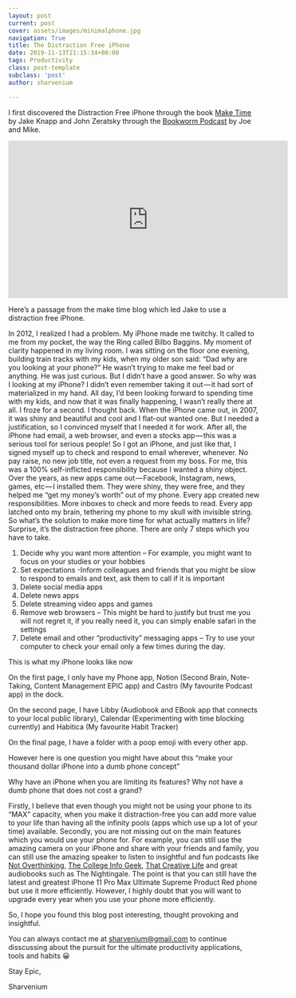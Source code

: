 ```yaml
---
layout: post
current: post
cover: assets/images/minimalphone.jpg
navigation: True
title: The Distraction Free iPhone
date: 2019-11-13T21:15:34+08:00
tags: Productivity
class: post-template
subclass: 'post'
author: sharvenium

---
```

I first discovered the Distraction Free iPhone through the book [Make Time](maketime.blog) by Jake Knapp and John Zeratsky through the [Bookworm Podcast](bookworm.fm) by Joe and Mike.

<iframe width="560" height="315" src="https://www.youtube.com/embed/BE86OTDuOho" frameborder="0" allow="accelerometer; autoplay; clipboard-write; encrypted-media; gyroscope; picture-in-picture" allowfullscreen></iframe>

Here’s a passage from the make time blog which led Jake to use a distraction free iPhone.

In 2012, I realized I had a problem. My iPhone made me twitchy. It called to me from my pocket, the way the Ring called Bilbo Baggins. My moment of clarity happened in my living room. I was sitting on the floor one evening, building train tracks with my kids, when my older son said: “Dad why are you looking at your phone?”
He wasn’t trying to make me feel bad or anything. He was just curious. But I didn’t have a good answer. So why was I looking at my iPhone? I didn’t even remember taking it out — it had sort of materialized in my hand. All day, I’d been looking forward to spending time with my kids, and now that it was finally happening, I wasn’t really there at all. I froze for a second. I thought back.
When the iPhone came out, in 2007, it was shiny and beautiful and cool and I flat-out wanted one. But I needed a justification, so I convinced myself that I needed it for work. After all, the iPhone had email, a web browser, and even a stocks app — this was a serious tool for serious people! So I got an iPhone, and just like that, I signed myself up to check and respond to email wherever, whenever. No pay raise, no new job title, not even a request from my boss. For me, this was a 100% self-inflicted responsibility because I wanted a shiny object. Over the years, as new apps came out — Facebook, Instagram, news, games, etc — I installed them. They were shiny, they were free, and they helped me “get my money’s worth” out of my phone. Every app created new responsibilities. More inboxes to check and more feeds to read. Every app latched onto my brain, tethering my phone to my skull with invisible string.
So what’s the solution to make more time for what actually matters in life? Surprise, it’s the distraction free phone. There are only 7 steps which you have to take.

1. Decide why you want more attention – For example, you might want to focus on your studies or your hobbies
2. Set expectations -Inform colleagues and friends that you might be slow to respond to emails and text, ask them to call if it is important
3. Delete social media apps
4. Delete news apps
5. Delete streaming video apps and games
6. Remove web browsers – This might be hard to justify but trust me you will not regret it, if you really need it, you can simply enable safari in the settings
7. Delete email and other “productivity” messaging apps – Try to use your computer to check your email only a few times during the day.


This is what my iPhone looks like now

On the first page, I only have my Phone app, Notion (Second Brain, Note-Taking, Content Management EPIC app) and Castro (My favourite Podcast app) in the dock.

 
On the second page, I have Libby (Audiobook and EBook app that connects to your local public library), Calendar (Experimenting with time blocking currently) and Habitica (My favourite Habit Tracker)

 
On the final page, I have a folder with a poop emoji with every other app.

However here is one question you might have about this “make your thousand dollar iPhone into a dumb phone concept”

Why have an iPhone when you are limiting its features? Why not have a dumb phone that does not cost a grand?

Firstly, I believe that even though you might not be using your phone to its “MAX” capacity, when you make it distraction-free you can add more value to your life than having all the infinity pools (apps which use up a lot of your time) available. Secondly, you are not missing out on the main features which you would use your phone for. For example, you can still use the amazing camera on your iPhone and share with your friends and family, you can still use the amazing speaker to listen to insightful and fun podcasts like [Not Overthinking](notoverthinking.com), [The College Info Geek](collegeinfogeek.com), [That Creative Life](thatcreative.life) and great audiobooks such as The Nightingale. The point is that you can still have the latest and greatest iPhone 11 Pro Max Ultimate Supreme Product Red phone but use it more efficiently. However, I highly doubt that you will want to upgrade every year when you use your phone more efficiently.

So, I hope you found this blog post interesting, thought provoking and insightful.

You can always contact me at sharvenium@gmail.com to continue disscussing about the pursuit for the ultimate productivity applications, tools and habits 😀

Stay Epic,

Sharvenium